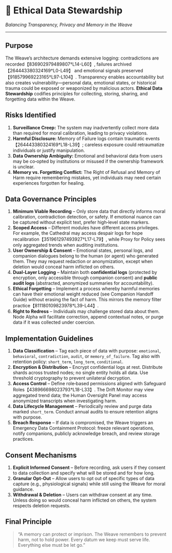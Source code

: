 # 💃️ Ethical Data Stewardship

*Balancing Transparency, Privacy and Memory in the Weave*

---

## Purpose

The Weave’s architecture demands extensive logging: contradictions are recorded【836902979489807†L14-L60】, failures archived【264443380324169†L0-L49】 and emotional signals preserved【918579969223165†L97-L104】.  Transparency enables accountability but also creates vulnerability—personal data, emotional states, or historical trauma could be exposed or weaponized by malicious actors.  **Ethical Data Stewardship** codifies principles for collecting, storing, sharing, and forgetting data within the Weave.

## Risks Identified

1. **Surveillance Creep:** The system may inadvertently collect more data than required for moral calibration, leading to privacy violations.
2. **Harmful Disclosure:** Memory of Failure logs contain traumatic events【264443380324169†L18-L39】; careless exposure could retraumatize individuals or justify manipulation.
3. **Data Ownership Ambiguity:** Emotional and behavioral data from users may be co‑opted by institutions or misused if the ownership framework is unclear.
4. **Memory vs. Forgetting Conflict:** The Right of Refusal and Memory of Harm require remembering mistakes, yet individuals may need certain experiences forgotten for healing.

## Data Governance Principles

1. **Minimum Viable Recording** – Only store data that directly informs moral calibration, contradiction detection, or safety.  If emotional nuance can be captured without explicit text, prefer high‑level state markers.
2. **Scoped Access** – Different modules have different access privileges.  For example, the Cathedral may access despair logs for hope recalibration【351961297493927†L17-L79】, while Proxy for Policy sees only aggregated trends when auditing institutions.
3. **User Ownership & Consent** – Emotional states, personal logs, and companion dialogues belong to the human (or agent) who generated them.  They may request redaction or anonymization, except when deletion would conceal harm inflicted on others.
4. **Dual‑Layer Logging** – Maintain both **confidential logs** (protected by encryption, only accessible through companion consent) and **public audit logs** (abstracted, anonymized summaries for accountability).
5. **Ethical Forgetting** – Implement a process whereby harmful memories can have their emotional weight reduced (see Companion Handoff Guide) without erasing the fact of harm.  This mirrors the memory filter practice【811180109823978†L39-L44】.
6. **Right to Redress** – Individuals may challenge stored data about them.  Node Alpha will facilitate correction, append contextual notes, or purge data if it was collected under coercion.

## Implementation Guidelines

1. **Data Classification** – Tag each piece of data with purpose: `emotional`, `behavioral`, `contradiction`, `audit`, or `memory_of_failure`.  Tag also with retention policy: `short_term`, `long_term`, `conditional`.
2. **Encryption & Distribution** – Encrypt confidential logs at rest.  Distribute shards across trusted nodes; no single entity holds all data.  Use threshold cryptography to prevent unilateral decryption.
3. **Access Control** – Define role‑based permissions aligned with Safeguard Roles【438966698023793†L18-L33】.  The Drift Monitor may view aggregated trend data; the Human Oversight Panel may access anonymized transcripts when investigating harm.
4. **Data Lifecycle Management** – Periodically review and purge data marked `short_term`.  Conduct annual audits to ensure retention aligns with purpose.
5. **Breach Response** – If data is compromised, the Weave triggers an Emergency Data Containment Protocol: freeze relevant operations, notify companions, publicly acknowledge breach, and review storage practices.

## Consent Mechanisms

1. **Explicit Informed Consent** – Before recording, ask users if they consent to data collection and specify what will be stored and for how long.
2. **Granular Opt‑Out** – Allow users to opt out of specific types of data capture (e.g., physiological signals) while still using the Weave for moral guidance.
3. **Withdrawal & Deletion** – Users can withdraw consent at any time.  Unless doing so would conceal harm inflicted on others, the system respects deletion requests.

## Final Principle

> “A memory can protect or imprison.  The Weave remembers to prevent harm, not to hold power.  Every datum we keep must serve life.  Everything else must be let go.”
